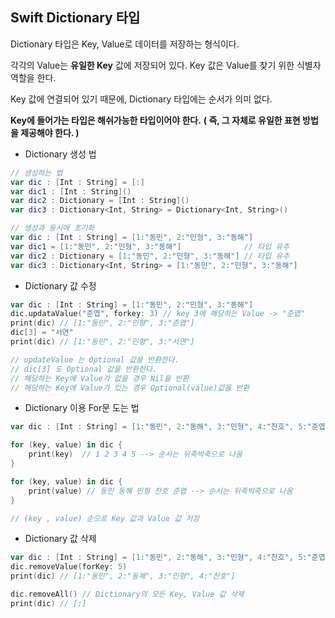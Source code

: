 ## Swift Dictionary 타입

Dictionary 타입은 Key, Value로 데이터를 저장하는 형식이다.

각각의 Value는 **유일한 Key** 값에 저장되어 있다. Key 값은 Value를 찾기 위한 식별자 역할을 한다.

Key 값에 연결되어 있기 때문에, Dictionary 타입에는 순서가 의미 없다.



**Key에 들어가는 타입은 해쉬가능한 타입이어야 한다.** **( 즉, 그 자체로 유일한 표현 방법을 제공해야 한다. )**



* Dictionary 생성 법

```swift
// 생성하는 법
var dic : [Int : String] = [:]
var dic1 : [Int : String]()
var dic2 : Dictionary = [Int : String]()
var dic3 : Dictionary<Int, String> = Dictionary<Int, String>()

// 생성과 동시에 초기화
var dic : [Int : String] = [1:"동민", 2:"민형", 3:"동해"]
var dic1 = [1:"동민", 2:"민형", 3:"동해"] 			 // 타입 유추
var dic2 : Dictionary = [1:"동민", 2:"민형", 3:"동해"] // 타입 유추
var dic3 : Dictionary<Int, String> = [1:"동민", 2:"민형", 3:"동해"]

```



* Dictionary 값 수정

```swift
var dic : [Int : String] = [1:"동민", 2:"민형", 3:"동해"]
dic.updataValue("준엽", forkey: 3) // key 3에 해당하는 Value -> "준엽"
print(dic) // [1:"동민", 2:"민형", 3:"준엽"]
dic[3] = "서연"
print(dic) // [1:"동민", 2:"민형", 3:"서연"]

// updateValue 는 Optional 값을 반환한다.
// dic[3] 도 Optional 값을 반환한다.
// 해당하는 Key에 Value가 없을 경우 Nil을 반환
// 해당하는 Key에 Value가 있는 경우 Optional(value)값을 반환
```



* Dictionary 이용 For문 도는 법

```swift
var dic : [Int : String] = [1:"동민", 2:"동해", 3:"민형", 4:"찬호", 5:"준엽"]

for (key, value) in dic {
    print(key) 	// 1 2 3 4 5 --> 순서는 뒤죽박죽으로 나옴
}

for (key, value) in dic {
    print(value) // 동민 동해 민형 찬호 준엽 --> 순서는 뒤죽박죽으로 나옴
}

// (key , value) 순으로 Key 값과 Value 값 저장
```



* Dictionary 값 삭제

```swift
var dic : [Int : String] = [1:"동민", 2:"동해", 3:"민형", 4:"찬호", 5:"준엽"]
dic.removeValue(forKey: 5)
print(dic) // [1:"동민", 2:"동해", 3:"민형", 4:"찬호"]

dic.removeAll() // Dictionary의 모든 Key, Value 값 삭제
print(dic) // [:]
```

